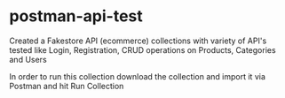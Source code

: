 # postman-api-test
Created a Fakestore API (ecommerce) collections with variety of API's tested like Login, Registration, CRUD operations on Products, Categories and Users


In order to run this collection download the collection and import it via Postman and hit Run Collection
